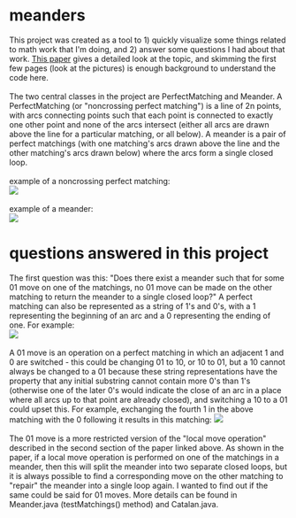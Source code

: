 # meanders

This project was created as a tool to 1) quickly visualize some things related to math work that I'm doing, and 2) answer some questions I had about that work. [This paper](http://people.math.gatech.edu/~heitsch/Pubs/fpsac11.pdf) gives a detailed look at the topic, and skimming the first few pages (look at the pictures) is enough background to understand the code here. <br><br>
The two central classes in the project are PerfectMatching and Meander. A PerfectMatching (or "noncrossing perfect matching") is a line of 2n points, with arcs connecting points such that each point is connected to exactly one other point and none of the arcs intersect (either all arcs are drawn above the line for a particular matching, or all below). A meander is a pair of perfect matchings (with one matching's arcs drawn above the line and the other matching's arcs drawn below) where the arcs form a single closed loop. <br><br>
example of a noncrossing perfect matching: <br>
![](https://raw.githubusercontent.com/greg9381/meanders/master/pictures/matching.png) <br><br>
example of a meander: <br>
![](https://raw.githubusercontent.com/greg9381/meanders/master/pictures/meander.png)

# questions answered in this project

The first question was this: "Does there exist a meander such that for some 01 move on one of the matchings, no 01 move can be made on the other matching to return the meander to a single closed loop?" A perfect matching can also be represented as a string of 1's and 0's, with a 1 representing the beginning of an arc and a 0 representing the ending of one. For example:<br>
![](https://raw.githubusercontent.com/greg9381/meanders/master/pictures/01s_matching.png) <br><br>
A 01 move is an operation on a perfect matching in which an adjacent 1 and 0 are switched - this could be changing 01 to 10, or 10 to 01, but a 10 cannot always be changed to a 01 because these string representations have the property that any initial substring cannot contain more 0's than 1's (otherwise one of the later 0's would indicate the close of an arc in a place where all arcs up to that point are already closed), and switching a 10 to a 01 could upset this. For example, exchanging the fourth 1 in the above matching with the 0 following it results in this matching: ![](https://raw.githubusercontent.com/greg9381/meanders/master/pictures/01s_matching_after_move.png) <br><br>
The 01 move is a more restricted version of the "local move operation" described in the second section of the paper linked above. As shown in the paper, if a local move operation is performed on one of the matchings in a meander, then this will split the meander into two separate closed loops, but it is always possible to find a corresponding move on the other matching to "repair" the meander into a single loop again. I wanted to find out if the same could be said for 01 moves. More details can be found in Meander.java (testMatchings() method) and Catalan.java.

